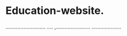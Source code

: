 # Education-website.
...........................
....
,.......................
....................
